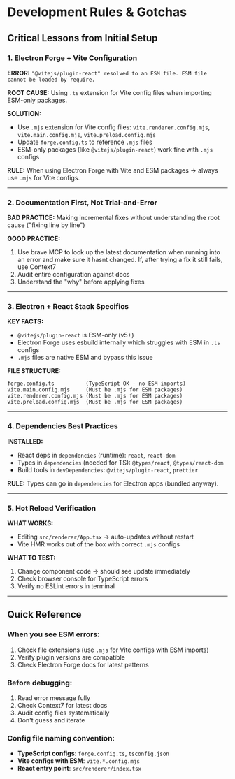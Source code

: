# Development Rules & Gotchas

## Critical Lessons from Initial Setup

### 1. Electron Forge + Vite Configuration

**ERROR:** `"@vitejs/plugin-react" resolved to an ESM file. ESM file cannot be loaded by require.`

**ROOT CAUSE:** Using `.ts` extension for Vite config files when importing ESM-only packages.

**SOLUTION:**
- Use `.mjs` extension for Vite config files: `vite.renderer.config.mjs`, `vite.main.config.mjs`, `vite.preload.config.mjs`
- Update `forge.config.ts` to reference `.mjs` files
- ESM-only packages (like `@vitejs/plugin-react`) work fine with `.mjs` configs

**RULE:** When using Electron Forge with Vite and ESM packages → always use `.mjs` for Vite configs.

---

### 2. Documentation First, Not Trial-and-Error

**BAD PRACTICE:** Making incremental fixes without understanding the root cause ("fixing line by line")

**GOOD PRACTICE:**
1. Use brave MCP to look up the latest documentation when running into an error and make sure it hasnt changed. If, after trying a fix it still fails, use Context7
2. Audit entire configuration against docs
3. Understand the "why" before applying fixes

---

### 3. Electron + React Stack Specifics

**KEY FACTS:**
- `@vitejs/plugin-react` is ESM-only (v5+)
- Electron Forge uses esbuild internally which struggles with ESM in `.ts` configs
- `.mjs` files are native ESM and bypass this issue

**FILE STRUCTURE:**
```
forge.config.ts          (TypeScript OK - no ESM imports)
vite.main.config.mjs     (Must be .mjs for ESM packages)
vite.renderer.config.mjs (Must be .mjs for ESM packages)
vite.preload.config.mjs  (Must be .mjs for ESM packages)
```

---

### 4. Dependencies Best Practices

**INSTALLED:**
- React deps in `dependencies` (runtime): `react`, `react-dom`
- Types in `dependencies` (needed for TS): `@types/react`, `@types/react-dom`
- Build tools in `devDependencies`: `@vitejs/plugin-react`, `prettier`

**RULE:** Types can go in `dependencies` for Electron apps (bundled anyway).

---

### 5. Hot Reload Verification

**WHAT WORKS:**
- Editing `src/renderer/App.tsx` → auto-updates without restart
- Vite HMR works out of the box with correct `.mjs` configs

**WHAT TO TEST:**
1. Change component code → should see update immediately
2. Check browser console for TypeScript errors
3. Verify no ESLint errors in terminal

---

## Quick Reference

### When you see ESM errors:
1. Check file extensions (use `.mjs` for Vite configs with ESM imports)
2. Verify plugin versions are compatible
3. Check Electron Forge docs for latest patterns

### Before debugging:
1. Read error message fully
2. Check Context7 for latest docs
3. Audit config files systematically
4. Don't guess and iterate

### Config file naming convention:
- **TypeScript configs**: `forge.config.ts`, `tsconfig.json`
- **Vite configs with ESM**: `vite.*.config.mjs`
- **React entry point**: `src/renderer/index.tsx`
